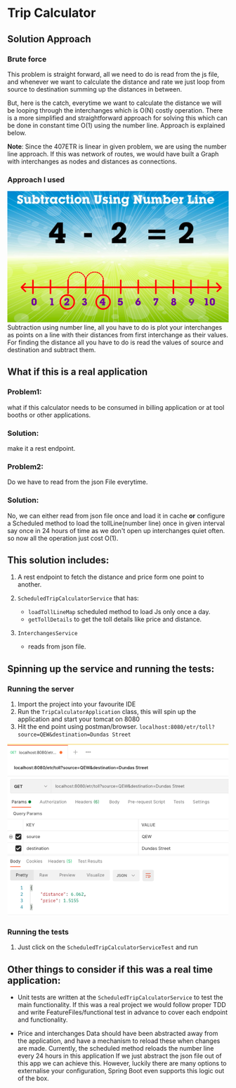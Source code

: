 # Trip Calculator
## Solution Approach
### Brute force
This problem is straight forward, all we need to do is read from the js file, 
and whenever we want to calculate the distance and rate we just loop from source 
to destination summing up the distances in between.

But, here is the catch, everytime we want to calculate the distance we will be 
looping through the interchanges which is O(N) costly operation. There is a more 
simplified and straightforward approach for solving this which can be done in 
constant time O(1) using the number line. Approach is explained below.  

**Note**: Since the 407ETR is linear in given problem, we are using the number line
approach. If this was network of routes, we would have built a Graph with interchanges
as nodes and distances as connections.

### Approach I used
![img.png](img.png)
Subtraction using number line, all you have to do is plot your interchanges as 
points on a line with their distances from first interchange as their values. 
For finding the distance all you have to do is read the values of source 
and destination and subtract them. 

## What if this is a real application
### Problem1: 
what if this calculator needs to be consumed in billing application or 
at tool booths or other applications.
### Solution: 
make it a rest endpoint.

### Problem2: 
Do we have to read from the json File everytime.
### Solution: 
No, we can either read from json file once and load it in cache **or** 
configure a Scheduled method to load the tollLine(number line) once in 
given interval say once in 24 hours of time as we don't open up interchanges quiet often.
so now all the operation just cost O(1).

## This solution includes:
1. A rest endpoint to fetch the distance and price form one point to another.
2. `ScheduledTripCalculatorService` that has:
    * `loadTollLineMap` scheduled method to load Js only once a day. 
    * `getTollDetails` to get the toll details like price and distance.
    
3. `InterchangesService`
    * reads from json file.
    
## Spinning up the service and running the tests:
### Running the server
1. Import the project into your favourite IDE
2. Run the `TripCalculatorApplication` class, this will spin up 
   the application and start your tomcat on 8080
3. Hit the end point using postman/browser.
   `localhost:8080/etr/toll?source=QEW&destination=Dundas Street`

![potman.png](potman.png)

### Running the tests
1. Just click on the `ScheduledTripCalculatorServiceTest` and run

## Other things to consider if this was a real time application:

* Unit tests are written at the `ScheduledTripCalculatorService` to test the main functionality. 
  If this was a real project we would follow proper TDD and write FeatureFiles/functional test in advance 
  to cover each endpoint and functionality.
  
* Price and interchanges Data should have been abstracted away from the application, 
  and have a mechanism to reload these when changes are made. 
  Currently, the scheduled method reloads the number line every 24 hours in this application
  If we just abstract the json file out of this app we can achieve this.
  However, luckily there are many options to externalise your configuration, 
  Spring Boot even supports this logic out of the box.
    
